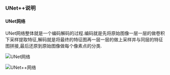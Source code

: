 ### UNet++说明

#### UNet网络

UNet网络整体就是一个编码解码的过程.编码就是先将原始图像一层一层的做卷积下采样提取特征,解码就是将最终的特征图再一层一层的做上采样并与同层的特征图拼接,最后还原到原始图像做每个像素点的分类.

![UNet网络](https://user-images.githubusercontent.com/28779173/201855429-bd7d06dc-3d9d-4848-8621-ae748ac9267f.png)

![UNet++网络](https://user-images.githubusercontent.com/28779173/201855472-d8e1e5c6-e9a0-4821-b173-eedcb9089cc8.png)

